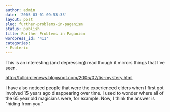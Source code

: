 ```yaml
---
author: admin
date: '2005-03-01 09:53:33'
layout: post
slug: further-problems-in-paganism
status: publish
title: Further Problems in Paganism
wordpress_id: '411'
categories:
- Esoteric
---
```

This is an interesting (and depressing) read though it mirrors things that I've seen.

<a href="http://fullcirclenews.blogspot.com/2005/02/tis-mystery.html">http://fullcirclenews.blogspot.com/2005/02/tis-mystery.html</a>

I have also noticed people that were the experienced elders when I first got involved 15 years ago disappearing over time. I used to wonder where all of the 65 year old magicians were, for example. Now, I think the answer is "hiding from you."
